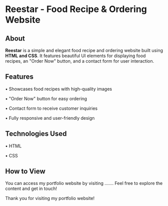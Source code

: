 # Reestar - Food Recipe & Ordering Website  



##  About  

**Reestar** is a simple and elegant food recipe and ordering website built using **HTML and CSS**. It features beautiful UI elements for displaying food recipes, an "Order Now" button, and a contact form for user interaction.  






## Features  

•  Showcases food recipes with high-quality images  

•  "Order Now" button for easy ordering  

•  Contact form to receive customer inquiries  

•  Fully responsive and user-friendly design  



## Technologies Used  

• HTML  

• CSS       

## How to View

   You can access my portfolio website by visiting ....... Feel free to explore the content and get in touch!



Thank you for visiting my portfolio website!
